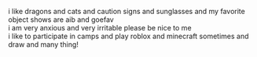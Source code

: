 i like dragons and cats and caution signs and sunglasses and my favorite object shows are aib and goefav
<br>
i am very anxious and very irritable please be nice to me
<br>
i like to participate in camps and play roblox and minecraft sometimes and draw and many thing! 
